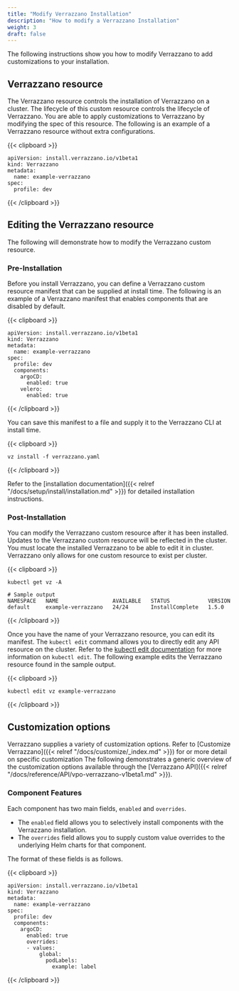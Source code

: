 ```yaml
---
title: "Modify Verrazzano Installation"
description: "How to modify a Verrazzano Installation"
weight: 3
draft: false
---
```


The following instructions show you how to modify Verrazzano to add customizations to your installation.

## Verrazzano resource

The Verrazzano resource controls the installation of Verrazzano on a cluster.
The lifecycle of this custom resource controls the lifecycle of Verrazzano.
You are able to apply customizations to Verrazzano by modifying the spec of this resource.
The following is an example of a Verrazzano resource without extra configurations.

{{< clipboard >}}
<div class="highlight">

```
apiVersion: install.verrazzano.io/v1beta1
kind: Verrazzano
metadata:
  name: example-verrazzano
spec:
  profile: dev
```

</div>
{{< /clipboard >}}

## Editing the Verrazzano resource

The following will demonstrate how to modify the Verrazzano custom resource.

### Pre-Installation

Before you install Verrazzano, you can define a Verrazzano custom resource manifest that can be supplied at install time.
The following is an example of a Verrazzano manifest that enables components that are disabled by default.

{{< clipboard >}}
<div class="highlight">

```
apiVersion: install.verrazzano.io/v1beta1
kind: Verrazzano
metadata:
  name: example-verrazzano
spec:
  profile: dev
  components:
    argoCD:
      enabled: true
    velero:
      enabled: true
```

</div>
{{< /clipboard >}}

You can save this manifest to a file and supply it to the Verrazzano CLI at install time.

{{< clipboard >}}
<div class="highlight">

```
vz install -f verrazzano.yaml
```

</div>
{{< /clipboard >}}

Refer to the [installation documentation]({{< relref "/docs/setup/install/installation.md" >}}) for detailed installation instructions.

### Post-Installation

You can modify the Verrazzano custom resource after it has been installed.
Updates to the Verrazzano custom resource will be reflected in the cluster.
You must locate the installed Verrazzano to be able to edit it in cluster.
Verrazzano only allows for one custom resource to exist per cluster.

{{< clipboard >}}
<div class="highlight">

```
kubectl get vz -A
```
```
# Sample output
NAMESPACE   NAME                 AVAILABLE   STATUS            VERSION
default     example-verrazzano   24/24       InstallComplete   1.5.0
```

</div>
{{< /clipboard >}}

Once you have the name of your Verrazzano resource, you can edit its manifest.
The `kubectl edit` command allows you to directly edit any API resource on the cluster.
Refer to the [kubectl edit documentation](https://kubernetes.io/docs/reference/generated/kubectl/kubectl-commands#edit) for more information on `kubectl edit`.
The following example edits the Verrazzano resource found in the sample output.

{{< clipboard >}}
<div class="highlight">

```
kubectl edit vz example-verrazzano
```

</div>
{{< /clipboard >}}

## Customization options

Verrazzano supplies a variety of customization options.
Refer to [Customize Verrazzano]({{< relref "/docs/customize/_index.md" >}}) for or more detail on specific customization
The following demonstrates a generic overview of the customization options available through the [Verrazzano API]({{< relref "/docs/reference/API/vpo-verrazzano-v1beta1.md" >}}).

### Component Features

Each component has two main fields, `enabled` and `overrides`.

- The `enabled` field allows you to selectively install components with the Verrazzano installation.
- The `overrides` field allows you to supply custom value overrides to the underlying Helm charts for that component.

The format of these fields is as follows.

{{< clipboard >}}
<div class="highlight">

```
apiVersion: install.verrazzano.io/v1beta1
kind: Verrazzano
metadata:
  name: example-verrazzano
spec:
  profile: dev
  components:
    argoCD:
      enabled: true
      overrides:
      - values:
          global:
            podLabels:
              example: label
```

</div>
{{< /clipboard >}}
